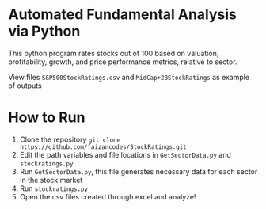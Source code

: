 # Automated Fundamental Analysis via Python

This python program rates stocks out of 100 based on valuation, profitability, growth, and price performance metrics, relative to sector.


View files `S&P500StockRatings.csv` and `MidCap+2BStockRatings` as example of outputs

# How to Run

  1. Clone the repository `git clone https://github.com/faizancodes/StockRatings.git`
  2. Edit the path variables and file locations in `GetSectorData.py` and `stockratings.py` 
  3. Run `GetSectorData.py`, this file generates necessary data for each sector in the stock market
  4. Run `stockratings.py` 
  5. Open the csv files created through excel and analyze!
